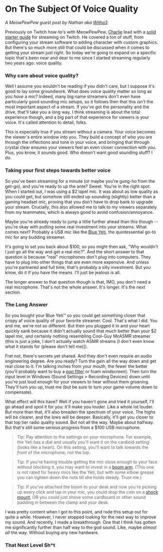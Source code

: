 # On The Subject Of Voice Quality

_A MeowPewPew guest post by Nathan aka [Witha3](https://twitch.com/witha3)_

Previously on Twitch how-to's with MeowPewPew, [Charlie](https://twitch.tv/gargarbot) lead with a [solid starter guide](https://medium.com/@charliedeets/beginners-guide-to-streaming-on-twitch-dc2a7108fbd7) for streaming on Twitch. He covered a ton of stuff, from configuring your stream software to adding character with custom graphics. But there's so much more still that could be discussed when it comes to getting your stream just right. So today we're going to expand on a specific topic that's been near and dear to me since I started streaming regularly two years ago: voice quality.

### Why care about voice quality?

Well I assume you wouldn't be reading if you didn't care, but I suppose it's good to lay some groundwork. What does voice quality matter so long as you _have_ a mic? Indeed, many big name streamers don't even have particularly good sounding mic setups, so it follows then that this isn't the most important aspect of a stream. If you've got the personality and the drive, that'll take you a long way. I think streaming is about the total experience though, and a big part of that experience for viewers is your voice. It's called attention to detail, folks.

This is especially true if you stream without a camera. Your voice becomes the viewer's entire window into you. They build a concept of who you are through the inflections and tone in your voice, and bringing that through crystal clear ensures your viewers feel an even closer connection with you. Plus, you know, it sounds good. Who doesn't want good sounding stuff? I do.

### Taking your first steps towards better voice

So you've been streaming for a minute (or maybe you're gung-ho from the get-go), and you're ready to up the ante? Sweet. You're in the right spot. When I started out, I was using a $2 lapel mic. It was about as low quality as you could get, but somehow still ended up sounding (slightly) better than a gaming headset mic, proving that you don't have to drop bank to upgrade your stream. Crucially, this also allowed me to talk to my viewers separately from my teammates, which is always good to avoid confusion/annoyance.

Maybe you're already ready to jump a little further ahead than this though -- you're okay with putting some real investment into your streams. What comes next? Probably a USB mic like the [Blue Yeti](https://www.amazon.com/Blue-Yeti-USB-Microphone-Blackout/dp/B00N1YPXW2/), the quintessential go-to mic for any budding streamer.

It's going to set you back about $100, so you might then ask, "Why wouldn't I just go all the way and get a real mic?". And the short answer to that question is because "real" microphones don't plug into computers. They have to plug into other things that are even more expensive. And unless you're partnered and full time, that's probably a silly investment. But you know, do it if you have the means. I'll just be jealous is all.

The longer answer to that question though is that, IMO, you don't need a real microphone. That's not the whole answer. It's longer. It's the next section.

### The Long Answer

So you bought your Blue Yeti™️ so you could get something closer that crispy af voice quality of your favorite streamer. Cool. That's what I did. You and me, we're not so different. But then you plugged it in and your heart quickly sank because it didn't actually sound that much better than your $2 lapel mic, and certainly nothing resembling Cool-Guy McASMR streamer (this is just a joke, I don't actually watch ASMR streams [I don't even know what it stands for (please don't tell me)]).

Fret not, there's secrets yet shared. And they don't even require an audio engineering degree. Are you ready? Turn the gain all the way down and get real close to it. I'm talking inches from your mouth, the fewer the better (you'll probably want to buy a [pop filter](https://www.amazon.com/Earamble-Studio-Microphone-Filter-Shield/dp/B06WVFRW4H/) or foam windscreen). Then turn the input level in Windows (Sound Settings > Recording Devices) down until you're just loud enough for your viewers to hear without them groaning. They'll turn you up, trust me (but be sure to turn your game volume down to compensate).

What effect will this have? Well if you haven't gone and tried it yourself, I'll go ahead and spoil it for you: it'll make you louder. Like a whole lot louder. But more than that, it'll also broaden the spectrum of your voice. The highs will be clearer, and the lows will be deeper. Basically, it'll get you closer to that top tier radio quality sound. But not all the way. Maybe about halfway. But that's still some serious progress from a $100 USB microphone.

>Tip: Pay attention to the settings on your microphone. For example, the Yeti has a dial and usually you'll want it on the cardioid setting (looks like a heart). On this setting, you'll want to talk towards the _front_ of the microphone, not the top. 

>Tip: If you're having trouble getting the mic close enough to your face without blocking it, you may want to invest in a [boom arm](https://www.amazon.com/gp/product/B00DY1F2CS/ref=oh_aui_search_detailpage?ie=UTF8&psc=1). (This one is not rated for heavy mics like the Yeti, but with some elbow grease you can tighten down the nuts till she holds steady. Trust me.)

>Tip: If you've attached the boom to your desk and now you're picking up every click and tap in your mic, you could drop the coin on a [shock mount](http://a.co/hpDTGnC), OR you could just shove some cardboard or other sound padding in between the clamp and your desk.

I was pretty content when I got to this point, and rode this setup out for quite a while. However, I never stopped looking for the next way to improve my sound. And recently, I made a breakthrough. One that I think has gotten me significantly further than half way to the god sound. Like, maybe _almost all_ the way. Without buying any new hardware.

### That Next Level Sh*t
